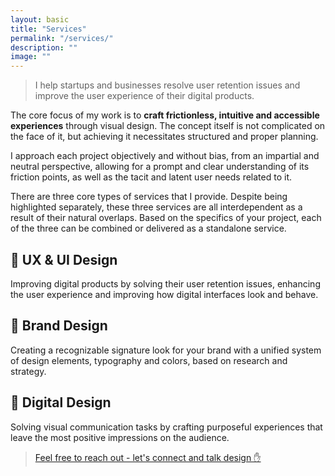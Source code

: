 ```yaml
---
layout: basic
title: "Services"
permalink: "/services/"
description: ""
image: ""
---
```


> I help startups and businesses resolve user retention issues and improve the user experience of their digital products.

The core focus of my work is to **craft frictionless, intuitive and accessible experiences** through visual design. The concept itself is not complicated on the face of it, but achieving it necessitates structured and proper planning.

I approach each project objectively and without bias, from an impartial and neutral perspective, allowing for a prompt and clear understanding of its friction points, as well as the tacit and latent user needs related to it. 

There are three core types of services that I provide. Despite being highlighted separately, these three services are all interdependent as a result of their natural overlaps. Based on the specifics of your project, each of the three can be combined or delivered as a standalone service.

## 🧭 UX & UI Design
Improving digital products by solving their user retention issues, enhancing the user experience and improving how digital interfaces look and behave.

## 🎯 Brand Design
Creating a recognizable signature look for your brand with a unified system of design elements, typography and colors, based on research and strategy.

## 🎨 Digital Design
Solving visual communication tasks by crafting purposeful experiences that leave the most positive impressions on the audience.

> [Feel free to reach out - let's connect and talk design ✋](/contact)